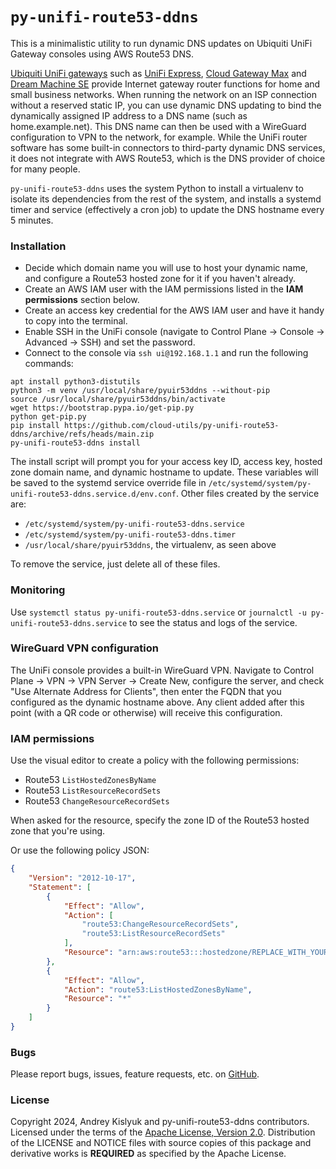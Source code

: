 # `py-unifi-route53-ddns`
This is a minimalistic utility to run dynamic DNS updates on Ubiquiti UniFi Gateway consoles using AWS Route53 DNS.

[Ubiquiti UniFi gateways](https://store.ui.com/us/en?category=all-unifi-cloud-gateways) such as [UniFi Express](https://store.ui.com/us/en/category/all-unifi-cloud-gateways/products/ux), [Cloud Gateway Max](https://store.ui.com/us/en/category/cloud-gateways-compact/collections/cloud-gateway-max/products/ucg-max) and [Dream Machine SE](https://store.ui.com/us/en/category/cloud-gateways-large-scale/products/udm-se) provide Internet gateway router functions for home and small business networks. When running the network on an ISP connection without a reserved static IP, you can use dynamic DNS updating to bind the dynamically assigned IP address to a DNS name (such as home.example.net). This DNS name can then be used with a WireGuard configuration to VPN to the network, for example. While the UniFi router software has some built-in connectors to third-party dynamic DNS services, it does not integrate with AWS Route53, which is the DNS provider of choice for many people.

`py-unifi-route53-ddns` uses the system Python to install a virtualenv to isolate its dependencies from the rest of the system, and installs a systemd timer and service (effectively a cron job) to update the DNS hostname every 5 minutes.

### Installation
* Decide which domain name you will use to host your dynamic name, and configure a Route53 hosted zone for it if you
  haven't already.
* Create an AWS IAM user with the IAM permissions listed in the **IAM permissions** section below.
* Create an access key credential for the AWS IAM user and have it handy to copy into the terminal.
* Enable SSH in the UniFi console (navigate to Control Plane -> Console -> Advanced -> SSH) and set the password.
* Connect to the console via `ssh ui@192.168.1.1` and run the following commands:
```
apt install python3-distutils
python3 -m venv /usr/local/share/pyuir53ddns --without-pip
source /usr/local/share/pyuir53ddns/bin/activate
wget https://bootstrap.pypa.io/get-pip.py
python get-pip.py
pip install https://github.com/cloud-utils/py-unifi-route53-ddns/archive/refs/heads/main.zip
py-unifi-route53-ddns install
```
The install script will prompt you for your access key ID, access key, hosted zone domain name, and dynamic hostname to update. These variables will be saved to the systemd service override file in `/etc/systemd/system/py-unifi-route53-ddns.service.d/env.conf`. Other files created by the service are:

* `/etc/systemd/system/py-unifi-route53-ddns.service`
* `/etc/systemd/system/py-unifi-route53-ddns.timer`
* `/usr/local/share/pyuir53ddns`, the virtualenv, as seen above

To remove the service, just delete all of these files.

### Monitoring
Use `systemctl status py-unifi-route53-ddns.service` or `journalctl -u py-unifi-route53-ddns.service` to see the status and logs of the service.

### WireGuard VPN configuration
The UniFi console provides a built-in WireGuard VPN. Navigate to Control Plane -> VPN -> VPN Server -> Create New, configure the server, and check "Use Alternate Address for Clients", then enter the FQDN that you configured as the dynamic hostname above. Any client added after this point (with a QR code or otherwise) will receive this configuration.

### IAM permissions
Use the visual editor to create a policy with the following permissions:
* Route53 `ListHostedZonesByName`
* Route53 `ListResourceRecordSets`
* Route53 `ChangeResourceRecordSets`

When asked for the resource, specify the zone ID of the Route53 hosted zone that you're using.

Or use the following policy JSON:
```json
{
    "Version": "2012-10-17",
    "Statement": [
        {
            "Effect": "Allow",
            "Action": [
                "route53:ChangeResourceRecordSets",
                "route53:ListResourceRecordSets"
            ],
            "Resource": "arn:aws:route53:::hostedzone/REPLACE_WITH_YOUR_HOSTED_ZONE_ID"
        },
        {
            "Effect": "Allow",
            "Action": "route53:ListHostedZonesByName",
            "Resource": "*"
        }
    ]
}
```

### Bugs

Please report bugs, issues, feature requests, etc. on [GitHub](https://github.com/cloud-utils/py-unifi-route53-ddns/issues).

### License

Copyright 2024, Andrey Kislyuk and py-unifi-route53-ddns contributors. Licensed under the terms of the
[Apache License, Version 2.0](http://www.apache.org/licenses/LICENSE-2.0). Distribution of the LICENSE and NOTICE
files with source copies of this package and derivative works is **REQUIRED** as specified by the Apache License.
